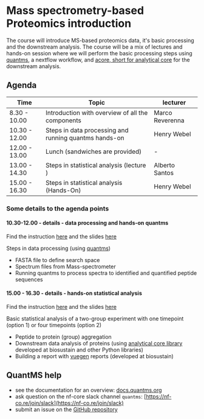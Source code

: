 # Mass spectrometry-based Proteomics introduction

The course will introduce MS-based proteomics data, it's basic processing and
the downstream analysis. The course will be a mix of lectures and hands-on session
where we will perform the basic processing steps using
[quantms](https://docs.quantms.org/en/latest/), a nextflow workflow, and
[acore, short for analytical core](https://analytics-core.readthedocs.io/latest/)
for the downstream analysis.

## Agenda

| Time          | Topic                                                 | lecturer        |
| ------------- | ----------------------------------------------------- | --------------- |
| 8.30 - 10.00  | Introduction with overview of all the components      | Marco Reverenna |
| 10.30 - 12.00 | Steps in data processing and running quantms hands-on | Henry Webel     |
| 12.00 - 13.00 | Lunch (sandwiches are provided)                       | -               |
| 13.00 - 14.30 | Steps in statistical analysis (lecture )              | Alberto Santos  |
| 15.00 - 16.30 | Steps in statistical analysis (Hands-On)              | Henry Webel     |

### Some details to the agenda points

#### 10.30-12.00 - details - data processing and hands-on quantms

Find the instruction [here](docs/instructions_quantms_PXD04621.md) and the slides [here](docs/slides/quantms_and_data_analysis.pdf)

Steps in data processing (using [quantms](https://docs.quantms.org/en/latest/))

- FASTA file to define search space
- Spectrum files from Mass-spectrometer
- Running quantms to process spectra to identified and quantified peptide sequences

#### 15.00 - 16.30 - details - hands-on statistical analysis

Find the instruction [here](docs/instructions_statistics_PXD04621.md) and the slides [here](docs/slides/quantms_and_data_analysis.pdf)

Basic statistical analysis of a two-group experiment with one timepoint (option 1) or four timepoints (option 2)

- Peptide to protein (group) aggregation
- Downstream data analysis of proteins (using [analytical core library](https://analytics-core.readthedocs.io/latest/)
  developed at biosustain and other Python libraries)
- Building a report with [vuegen](https://vuegen.readthedocs.io/en/latest/) reports (developed at biosustain)

## QuantMS help

- see the documentation for an overview: [docs.quantms.org](https://docs.quantms.org)
- ask question on the nf-core slack channel `quantms`: [https://nf-co.re/join/slack](https://nf-co.re/join/slack)
- submit an issue on the [GitHub repository](https://github.com/bigbio/quantms/issues)






